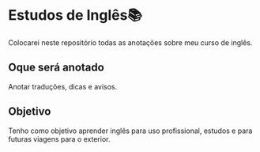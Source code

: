 # Estudos de Inglês📚

Colocarei neste repositório todas as anotações sobre meu curso de inglês.

## Oque será anotado

Anotar traduções, dicas e avisos. 

## Objetivo

Tenho como objetivo aprender inglês para uso profissional, estudos e para futuras viagens para o exterior.
